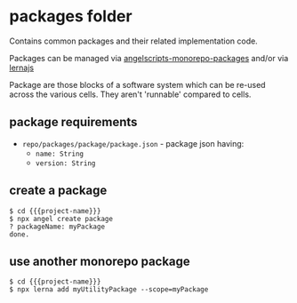 # packages folder

Contains common packages and their related implementation code.

Packages can be managed via [angelscripts-monorepo-packages](https://github.com/node-organic/angelscripts-monorepo-packages) and/or via [lernajs](https://github.com/lerna/lerna)

Package are those blocks of a software system which can be re-used across the various cells. They aren't 'runnable' compared to cells.

## package requirements

* `repo/packages/package/package.json` - package json having:
  * `name: String`
  * `version: String`

## create a package

```
$ cd {{{project-name}}}
$ npx angel create package
? packageName: myPackage
done.
```

## use another monorepo package

```
$ cd {{{project-name}}}
$ npx lerna add myUtilityPackage --scope=myPackage
```